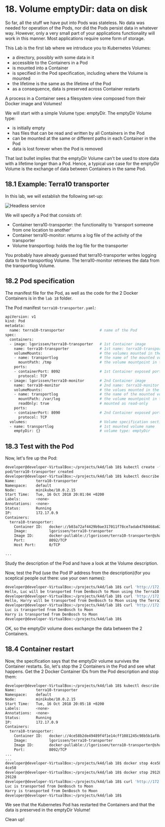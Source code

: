 # 18. Volume emptyDir: data on disk

So far, all the stuff we have put into Pods was stateless. No data was needed for operation of the Pods, nor did the Pods persist data in whatever way. However, only a very small part of your applications functionality will work in this manner. Most applications require some form of storage.

This Lab is the first lab where we introduce you to Kubernetes Volumes: 

- a directory, possibly with some data in it
- accessible to the Containers in a Pod 
- is mounted into a Container
- is specified in the Pod specification, including where the Volume is mounted
- the lifetime is the same as the lifetime of the Pod
- as a consequence, data is preserved across Container restarts 

A process in a Container sees a filesystem view composed from their Docker image and Volumes!

We will start with a simple Volume type: emptyDir. The emptyDir Volume type:

- is initially empty
- has files that can be read and written by all Containers in the Pod
- can be mounted at the same or different paths in each Container in the Pod
- data is lost forever when the Pod is removed

That last bullet implies that the emptyDir Volume can't be used to store data with a lifetime longer than a Pod. Hence, a typical use case for the emptyDir Volume is the exchange of data between Containers in the same Pod.

## 18.1 Example: Terra10 transporter

In this lab, we will establish the following set-up:

![Headless service](img/lab18-terra10-transporter.png)

We will specify a Pod that consists of:

- Container terra10-transporter: the functionality to 'transport someone from one location to another'
- Container terra10-monitor: returns a log file of the activity of the transporter
- Volume transportlog: holds the log file for the transporter

You probably have already guessed that terra10-transporter writes logging data to the transportlog Volume. The terra10-monitor retrieves the data from the transportlog Volume.

## 18.2 Pod specification

The manifest file for the Pod, as well as the code for the 2 Docker Containers is in the `lab 18` folder.

The Pod manifest `terra10-transporter.yaml`:

```bash
apiVersion: v1
kind: Pod
metadata:
  name: terra10-transporter                # name of the Pod
spec:
  containers:
  - image: lgorissen/terra10-transporter   # 1st Container image
    name: terra10-transporter              # 1st name: terra10-transporter
    volumeMounts:                          # the volumes mounted in the Container
    - name: transportlog                   # the name of the mounted volume
      mountPath: /tmp                      # the volume mountpoint in the Container 
    ports:
    - containerPort: 8092                  # 1st Container exposed port
      protocol: TCP
  - image: lgorissen/terra10-monitor       # 2nd Container image
    name: terra10-monitor                  # 2nd name: terra10-monitor
    volumeMounts:                          # the volues mounted in the Container
    - name: transportlog                   # the name of the mounted volue
      mountPath: /var/log                  # the volume mountpoint in the Container
      readOnly: true                       # mounted as read-only
    ports:
    - containerPort: 8090                  # 2nd Container exposed port
      protocol: TCP
  volumes:                                 # Volume specification section
  - name: transportlog                     # 1st mounted volume name
    emptyDir: {}                           # volume type: emptyDir

```

## 18.3 Test with the Pod

Now, let's fire up the Pod:

```bash
developer@developer-VirtualBox:~/projects/k4d/lab 18$ kubectl create -f terra10-transporter.yaml 
pod/terra10-transporter created
developer@developer-VirtualBox:~/projects/k4d/lab 18$ kubectl describe pod terra10-transporter 
Name:         terra10-transporter
Namespace:    default
Node:         minikube/10.0.2.15
Start Time:   Tue, 16 Oct 2018 20:01:04 +0200
Labels:       <none>
Annotations:  <none>
Status:       Running
IP:           172.17.0.9
Containers:
  terra10-transporter:
    Container ID:   docker://b03a72af4429b9ae317011f78ce7adab4768468a622ad5ffe6aaafa6c952f836
    Image:          lgorissen/terra10-transporter
    Image ID:       docker-pullable://lgorissen/terra10-transporter@sha256:df80b324cf016afdfde25f40be57a4c7ca807111c40f5e7545a166606a8c5138
    Port:           8092/TCP
    Host Port:      0/TCP

...
```

Study the description of the Pod and have a look at the Volume description.

Now, test the Pod (use the Pod IP address from the description)(for you sceptical people out there: use your own names):

```bash
developer@developer-VirtualBox:~/projects/k4d/lab 18$ curl 'http://172.17.0.9:8090?name=Luc&from=DenBosch&to=Moon'
Hello, Luc will be transported from DenBosch to Moon using the Terra10 transporter service
developer@developer-VirtualBox:~/projects/k4d/lab 18$ curl 'http://172.17.0.9:8090?name=Harry&from=DenBosch&to=Moon'
Hello, Harry will be transported from DenBosch to Moon using the Terra10 transporter service
developer@developer-VirtualBox:~/projects/k4d/lab 18$ curl 'http://172.17.0.9:8092'
Luc is transported from DenBosch to Moon
Harry is transported from DenBosch to Moon
developer@developer-VirtualBox:~/projects/k4d/lab 18$ 
```

OK, so the emptyDir volume does exchange the data between the 2 Containers.


## 18.4 Container restart

Now, the specification says that the emptyDir volume survives the Container restarts. So, let's stop the 2 Containers in the Pod and see what happens.
Get the 2 Docker Container IDs from the Pod description and stop them:

```bash
developer@developer-VirtualBox:~/projects/k4d/lab 18$ kubectl describe pod terra10-transporter 
Name:         terra10-transporter
Namespace:    default
Node:         minikube/10.0.2.15
Start Time:   Tue, 16 Oct 2018 20:05:18 +0200
Labels:       <none>
Annotations:  <none>
Status:       Running
IP:           172.17.0.9
Containers:
  terra10-transporter:
    Container ID:   docker://4ce58b2de49489f4f1e14cff1081245c98b5b1af8a5fde76b4300e3a24adffff
    Image:          lgorissen/terra10-transporter
    Image ID:       docker-pullable://lgorissen/terra10-transporter@sha256:df80b324cf016afdfde25f40be57a4c7ca807111c40f5e7545a166606a8c5138
    Port:           8092/TCP
...
...
developer@developer-VirtualBox:~/projects/k4d/lab 18$ docker stop 4ce58
4ce58
developer@developer-VirtualBox:~/projects/k4d/lab 18$ docker stop 29128
29128
developer@developer-VirtualBox:~/projects/k4d/lab 18$ curl 'http://172.17.0.9:8092'
Luc is transported from DenBosch to Moon
Harry is transported from DenBosch to Moon
developer@developer-VirtualBox:~/projects/k4d/lab 18$
```

We see that the Kubernetes Pod has restarted the Containers and that the data is preserved in the emptyDir Volume!

Clean up!
